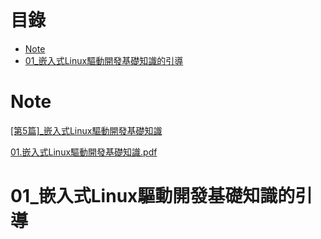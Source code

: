 # 目錄

- [Note](#0)
- [01_嵌入式Linux驅動開發基礎知識的引導](#1)


<h1 id="0">Note</h1>

[[第5篇]_嵌入式Linux驅動開發基礎知識](https://www.bilibili.com/video/BV14f4y1Q7ti/?vd_source=790c8244dbe879457094c8374beb04d3)

[01.嵌入式Linux驅動開發基礎知識.pdf](./[第5篇]_嵌入式Linux驅動開發基礎知識/doc/01.嵌入式Linux驅動開發基礎知識.pdf)

<h1 id="1">01_嵌入式Linux驅動開發基礎知識的引導</h1>


